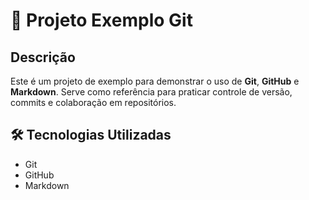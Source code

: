 # 🚀 Projeto Exemplo Git

## Descrição
Este é um projeto de exemplo para demonstrar o uso de **Git**, **GitHub** e **Markdown**. Serve como referência para praticar controle de versão, commits e colaboração em repositórios.

## 🛠️ Tecnologias Utilizadas
- Git  
- GitHub  
- Markdown

